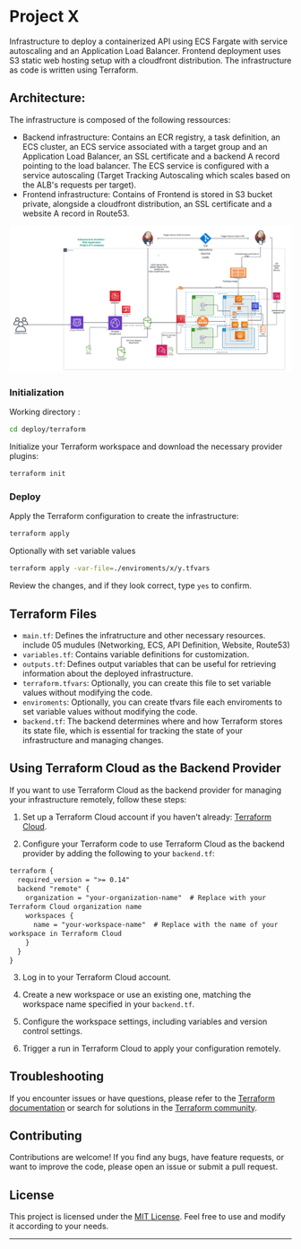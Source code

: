 # Project X
Infrastructure to deploy a containerized API using ECS Fargate with service autoscaling and an Application Load Balancer. Frontend deployment uses S3 static web hosting setup with a cloudfront distribution.
The infrastructure as code is written using Terraform.

## Architecture:
The infrastructure is composed of the following ressources:
* Backend infrastructure: Contains an ECR registry, a task definition, an ECS cluster, an ECS service associated with a target group and an Application Load Balancer, an SSL certificate and a backend A record pointing to the load balancer. The ECS service is configured with a service autoscaling (Target Tracking Autoscaling which scales based on the ALB's requests per target).
*  Frontend infrastructure: Contains of Frontend is stored in S3 bucket private, alongside a cloudfront distribution, an SSL certificate and a website A record in Route53.


![alt text](https://github.com/huannv93/PROJECT-X/blob/main/deploy/docs/diagram.png)


### Initialization

Working directory : 
```bash
cd deploy/terraform
```

Initialize your Terraform workspace and download the necessary provider plugins:

```bash
terraform init
```

### Deploy

Apply the Terraform configuration to create the infrastructure:

```bash
terraform apply
```
Optionally with set variable values 
```bash
terraform apply -var-file=./enviroments/x/y.tfvars
```



Review the changes, and if they look correct, type `yes` to confirm.

## Terraform Files

- `main.tf`: Defines the infratructure and other necessary resources. include 05 mudules (Networking, ECS, API Definition, Website, Route53)
- `variables.tf`: Contains variable definitions for customization.
- `outputs.tf`: Defines output variables that can be useful for retrieving information about the deployed infrastructure.
- `terraform.tfvars`: Optionally, you can create this file to set variable values without modifying the code. 
- `enviroments`: Optionally, you can create tfvars file each enviroments to set variable values without modifying the code.
- `backend.tf`: The backend determines where and how Terraform stores its state file, which is essential for tracking the state of your infrastructure and managing changes.

## Using Terraform Cloud as the Backend Provider

If you want to use Terraform Cloud as the backend provider for managing your infrastructure remotely, follow these steps:

1. Set up a Terraform Cloud account if you haven't already: [Terraform Cloud](https://app.terraform.io/signup/account).

2. Configure your Terraform code to use Terraform Cloud as the backend provider by adding the following to your `backend.tf`:

```hcl
terraform {
  required_version = ">= 0.14"
  backend "remote" {
    organization = "your-organization-name"  # Replace with your Terraform Cloud organization name
    workspaces {
      name = "your-workspace-name"  # Replace with the name of your workspace in Terraform Cloud
    }
  }
}
```

3. Log in to your Terraform Cloud account.

4. Create a new workspace or use an existing one, matching the workspace name specified in your `backend.tf`.

5. Configure the workspace settings, including variables and version control settings.

6. Trigger a run in Terraform Cloud to apply your configuration remotely.

## Troubleshooting

If you encounter issues or have questions, please refer to the [Terraform documentation](https://www.terraform.io/docs/index.html) or search for solutions in the [Terraform community](https://community.hashicorp.com/c/terraform/13).

## Contributing

Contributions are welcome! If you find any bugs, have feature requests, or want to improve the code, please open an issue or submit a pull request.

## License

This project is licensed under the [MIT License](LICENSE). Feel free to use and modify it according to your needs.

---